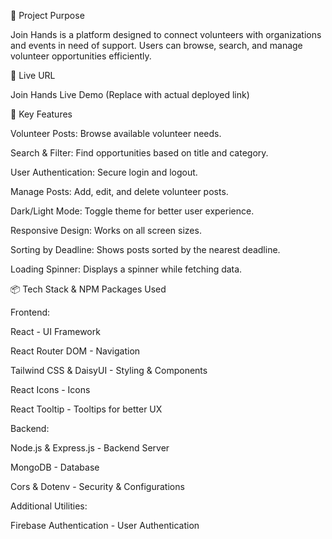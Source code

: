 🌟 Project Purpose

Join Hands is a platform designed to connect volunteers with organizations and events in need of support. Users can browse, search, and manage volunteer opportunities efficiently.

🔗 Live URL

Join Hands Live Demo (Replace with actual deployed link)

🚀 Key Features

Volunteer Posts: Browse available volunteer needs.

Search & Filter: Find opportunities based on title and category.

User Authentication: Secure login and logout.

Manage Posts: Add, edit, and delete volunteer posts.

Dark/Light Mode: Toggle theme for better user experience.

Responsive Design: Works on all screen sizes.

Sorting by Deadline: Shows posts sorted by the nearest deadline.

Loading Spinner: Displays a spinner while fetching data.

📦 Tech Stack & NPM Packages Used

Frontend:

React - UI Framework

React Router DOM - Navigation

Tailwind CSS & DaisyUI - Styling & Components

React Icons - Icons

React Tooltip - Tooltips for better UX

Backend:

Node.js & Express.js - Backend Server

MongoDB - Database

Cors & Dotenv - Security & Configurations

Additional Utilities:

Firebase Authentication - User Authentication

